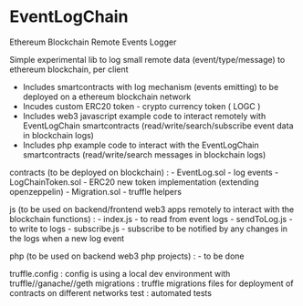 # EventLogChain
Ethereum Blockchain Remote Events Logger

Simple experimental lib to log small remote data (event/type/message) to ethereum blockchain, per client

- Includes smartcontracts with log mechanism (events emitting) to be deployed on a ethereum blockchain network
- Incudes custom ERC20 token - crypto currency token ( LOGC )
- Includes web3 javascript example code to interact remotely with EventLogChain smartcontracts (read/write/search/subscribe event data in blockchain logs)
- Includes php example code to interact with the EventLogChain smartcontracts (read/write/search messages in blockchain logs)

contracts (to be deployed on blockchain) : 
    - EventLog.sol - log events
    - LogChainToken.sol - ERC20 new token implementation (extending openzeppelin)
    - Migration.sol - truffle helpers

js (to be used on backend/frontend web3 apps remotely to interact with the blockchain functions) :
    - index.js - to read from event logs
    - sendToLog.js - to write to logs
    - subscribe.js - subscribe to be notified by any changes in the logs when a new log event

php (to be used on backend web3 php projects) :
    - to be done

truffle.config : config is using a local dev environment with truffle//ganache//geth
migrations : truffle migrations files for deployment of contracts on different networks
test : automated tests
